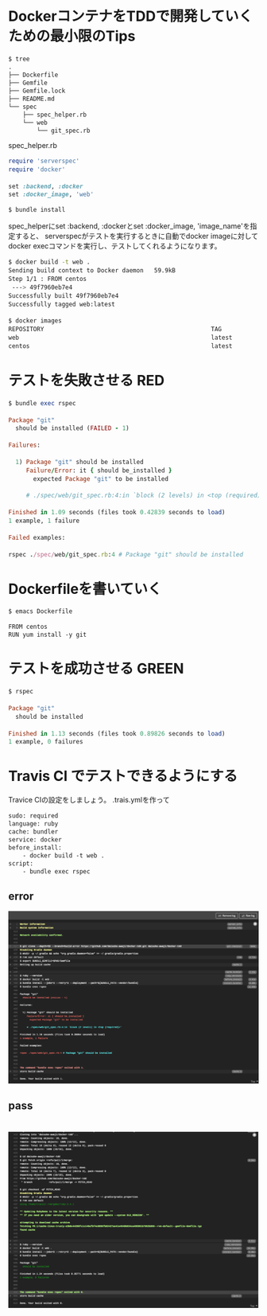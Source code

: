 # DockerコンテナをTDDで開発していくための最小限のTips

```
$ tree
.
├── Dockerfile
├── Gemfile
├── Gemfile.lock
├── README.md
└── spec
    ├── spec_helper.rb
    └── web
        └── git_spec.rb
```

spec_helper.rb

```ruby
require 'serverspec'
require 'docker'

set :backend, :docker
set :docker_image, 'web'
```

```bash
$ bundle install
```

spec_helperにset :backend, :dockerとset :docker_image, 'image_name'を指定すると、 serverspecがテストを実行するときに自動でdocker imageに対してdocker execコマンドを実行し、テストしてくれるようになります。


```bash
$ docker build -t web .
Sending build context to Docker daemon   59.9kB
Step 1/1 : FROM centos
 ---> 49f7960eb7e4
Successfully built 49f7960eb7e4
Successfully tagged web:latest

$ docker images
REPOSITORY                                               TAG                 IMAGE ID            CREATED             SIZE
web                                                      latest              49f7960eb7e4        5 weeks ago         200MB
centos                                                   latest              49f7960eb7e4        5 weeks ago         200MB
```

# テストを失敗させる RED


```ruby
$ bundle exec rspec

Package "git"
  should be installed (FAILED - 1)

Failures:

  1) Package "git" should be installed
     Failure/Error: it { should be_installed }
       expected Package "git" to be installed

     # ./spec/web/git_spec.rb:4:in `block (2 levels) in <top (required)>'

Finished in 1.09 seconds (files took 0.42839 seconds to load)
1 example, 1 failure

Failed examples:

rspec ./spec/web/git_spec.rb:4 # Package "git" should be installed
```

# Dockerfileを書いていく

```bash
$ emacs Dockerfile
```


```
FROM centos
RUN yum install -y git
```

# テストを成功させる GREEN

```ruby
$ rspec

Package "git"
  should be installed

Finished in 1.13 seconds (files took 0.89826 seconds to load)
1 example, 0 failures
```

# Travis CI でテストできるようにする

Travice CIの設定をしましょう。
.trais.ymlを作って
```
sudo: required
language: ruby
cache: bundler
service: docker
before_install:
    - docker build -t web .
script:
    - bundle exec rspec
```

## error
![](/png/travis_error.png)

## pass
![](/png/travis_passed.png)
=======

